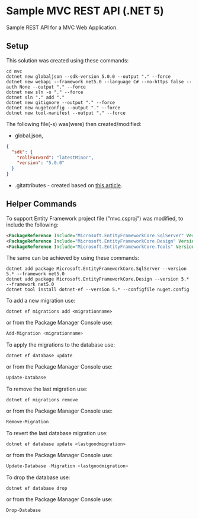 # Sample MVC REST API (.NET 5)

Sample REST API for a MVC Web Application.

## Setup

This solution was created using these commands:

```
cd mvc
dotnet new globaljson --sdk-version 5.0.0 --output "." --force
dotnet new webapi --framework net5.0 --language C# --no-https false --auth None --output "." --force
dotnet new sln -o "." --force
dotnet sln "." add "."
dotnet new gitignore --output "." --force
dotnet new nugetconfig --output "." --force
dotnet new tool-manifest --output "." --force
```

The following file(-s) was(were) then created/modified:

- global.json,

```json
{
  "sdk": {
    "rollForward": "latestMinor",
    "version": "5.0.0"
  }
}
```

- .gitattributes - created based on [this article](https://rehansaeed.com/gitattributes-best-practices/).

## Helper Commands

To support Entity Framework project file ("mvc.csproj") was modified, to include the following:

```xml
<PackageReference Include="Microsoft.EntityFrameworkCore.SqlServer" Version="5.*" Condition="'$(TargetFramework)' == 'net5.0'" />
<PackageReference Include="Microsoft.EntityFrameworkCore.Design" Version="5.*" Condition="'$(TargetFramework)' == 'net5.0'" />
<PackageReference Include="Microsoft.EntityFrameworkCore.Tools" Version="5.*" Condition="'$(TargetFramework)' == 'net5.0'" />
```

The same can be achieved by using these commands:

```
dotnet add package Microsoft.EntityFrameworkCore.SqlServer --version 5.* --framework net5.0
dotnet add package Microsoft.EntityFrameworkCore.Design --version 5.* --framework net5.0
dotnet tool install dotnet-ef --version 5.* --configfile nuget.config
```

To add a new migration use:

```
dotnet ef migrations add <migrationname>
```

or from the Package Manager Console use:

```powershell
Add-Migration <migrationname>
```

To apply the migrations to the database use:

```
dotnet ef database update
```

or from the Package Manager Console use:

```powershell
Update-Database
```

To remove the last migration use:

```
dotnet ef migrations remove
```

or from the Package Manager Console use:

```powershell
Remove-Migration
```

To revert the last database migration use:

```
dotnet ef database update <lastgoodmigration>
```

or from the Package Manager Console use:

```powershell
Update-Database -Migration <lastgoodmigration>
```

To drop the database use:

```
dotnet ef database drop
```

or from the Package Manager Console use:

```powershell
Drop-Database
```
